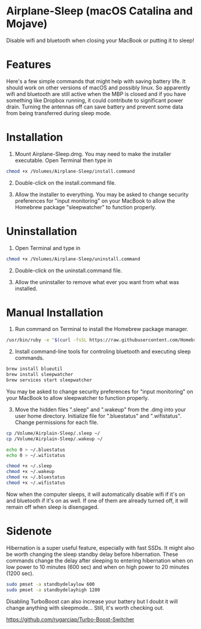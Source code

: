 # Airplane-Sleep (macOS Catalina and Mojave)
Disable wifi and bluetooth when closing your MacBook or putting it to sleep!

# Features
Here's a few simple commands that might help with saving battery life.  It should work on other versions of macOS and possibly linux.  So apparently wifi and bluetooth are still active when the MBP is closed and if you have something like Dropbox running, it could contribute to significant power drain.  Turning the antennas off can save battery and prevent some data from being transferred during sleep mode.

# Installation

1. Mount Airplane-Sleep.dmg.  You may need to make the installer executable.  Open Terminal then type in

```bash
chmod +x /Volumes/Airplane-Sleep/install.command
```

2. Double-click on the install.command file.

3. Allow the installer to everything.  You may be asked to change security preferences for "input monitoring" on your MacBook to allow the Homebrew package "sleepwatcher" to function properly.

# Uninstallation

1. Open Terminal and type in

```bash
chmod +x /Volumes/Airplane-Sleep/uninstall.command
```

2. Double-click on the uninstall.command file.

3. Allow the uninstaller to remove what ever you want from what was installed.


# Manual Installation

1. Run command on Terminal to install the Homebrew package manager.

```bash
/usr/bin/ruby -e "$(curl -fsSL https://raw.githubusercontent.com/Homebrew/install/master/install)"
```

2. Install command-line tools for controling bluetooth and executing sleep commands.

```bash
brew install blueutil
brew install sleepwatcher
brew services start sleepwatcher
```

You may be asked to change security preferences for "input monitoring" on your MacBook to allow sleepwatcher to function properly.


3. Move the hidden files ".sleep" and ".wakeup" from the .dmg into your user home directory.  Initialize file for ".bluestatus" and ".wifistatus".  Change permissions for each file.

```bash
cp /Volume/Airplain-Sleep/.sleep ~/
cp /Volume/Airplain-Sleep/.wakeup ~/

echo 0 > ~/.bluestatus 
echo 0 > ~/.wifistatus

chmod +x ~/.sleep
chmod +x ~/.wakeup
chmod +x ~/.bluestatus
chmod +x ~/.wifistatus
```


Now when the computer sleeps, it will automatically disable wifi if it's on and bluetooth if it's on as well.  If one of them are already turned off, it will remain off when sleep is disengaged.

# Sidenote

Hibernation is a super useful feature, especially with fast SSDs.  It might also be worth changing the sleep standby delay before hibernation.  These commands change the delay after sleeping to entering hibernation when on low power to 10 minutes (600 sec) and when on high power to 20 minutes (1200 sec).


```bash
sudo pmset -a standbydelaylow 600
sudo pmset -a standbydelayhigh 1200
```

Disabling TurboBoost can also increase your battery but I doubt it will change anything with sleepmode...  Still, it's worth checking out.

https://github.com/rugarciap/Turbo-Boost-Switcher
